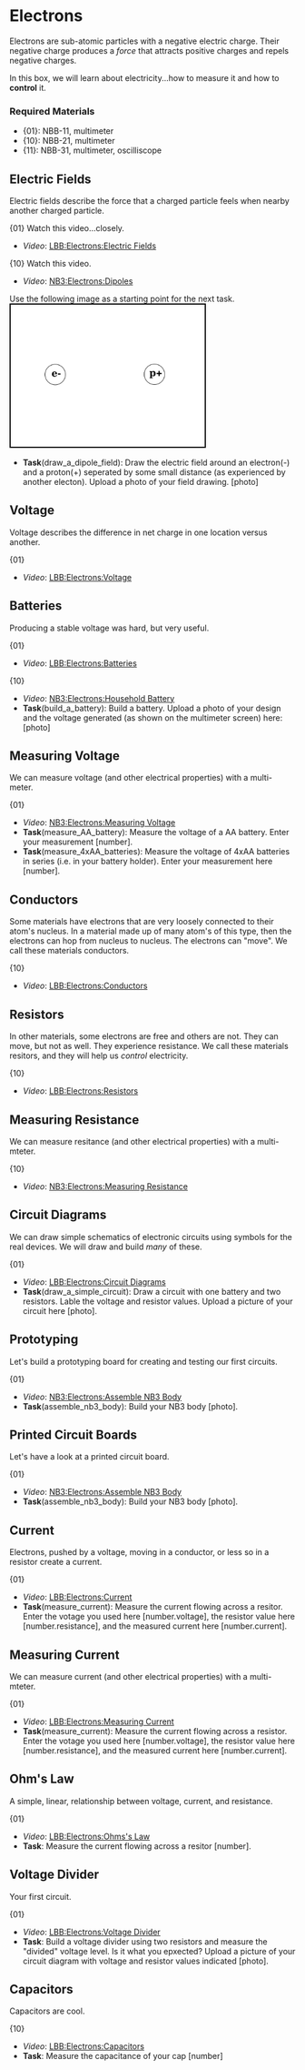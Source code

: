 # Electrons

Electrons are sub-atomic particles with a negative electric charge. Their negative charge produces a *force* that attracts positive charges and repels negative charges.

In this box, we will learn about electricity...how to measure it and how to **control** it.

### Required Materials

- {01}: NBB-11, multimeter
- {10}: NBB-21, multimeter
- {11}: NBB-31, multimeter, oscilliscope

## Electric Fields

Electric fields describe the force that a charged particle feels when nearby another charged particle.

{01}
Watch this video...closely.
- *Video*: [LBB:Electrons:Electric Fields](https://vimeo.com/625820421)

{10}
Watch this video.
- *Video*: [NB3:Electrons:Dipoles](https://vimeo.com/1000458082)

Use the following image as a starting point for the next task.
<img src="../electrons/_data/images/dipole_field_template.png" alt="dipole field template" height="250" style="border: 2px solid #000000;"/>

- **Task**(draw_a_dipole_field): Draw the electric field around an electron(-) and a proton(+) seperated by some small distance (as experienced by another electon). Upload a photo of your field drawing. [photo]

## Voltage

Voltage describes the difference in net charge in one location versus another.

{01}
- *Video*: [LBB:Electrons:Voltage](https://vimeo.com/XXX)

## Batteries

Producing a stable voltage was hard, but very useful.

{01}
- *Video*: [LBB:Electrons:Batteries](https://vimeo.com/XXX)

{10}
- *Video*: [NB3:Electrons:Household Battery](https://vimeo.com/XXX)
- **Task**(build_a_battery): Build a battery. Upload a photo of your design and the voltage generated (as shown on the multimeter screen) here: [photo]
 
## Measuring Voltage

We can measure voltage (and other electrical properties) with a multi-meter.

{01}
- *Video*: [NB3:Electrons:Measuring Voltage](https://vimeo.com/XXX)
- **Task**(measure_AA_battery): Measure the voltage of a AA battery. Enter your measurement [number].
- **Task**(measure_4xAA_batteries): Measure the voltage of 4xAA batteries in series (i.e. in your battery holder). Enter your measurement here [number].

## Conductors

Some materials have electrons that are very loosely connected to their atom's nucleus. In a material made up of many atom's of this type, then the electrons can hop from nucleus to nucleus. The electrons can "move". We call these materials conductors.

{10}
- *Video*: [LBB:Electrons:Conductors](https://vimeo.com/XXX)

## Resistors

In other materials, some electrons are free and others are not. They can move, but not as well. They experience resistance. We call these materials resitors, and they will help us *control* electricity.

{10}
- *Video*: [LBB:Electrons:Resistors](https://vimeo.com/XXX)

## Measuring Resistance

We can measure resitance (and other electrical properties) with a multi-mteter.

{10}
- *Video*: [NB3:Electrons:Measuring Resistance](https://vimeo.com/XXX)

## Circuit Diagrams

We can draw simple schematics of electronic circuits using symbols for the real devices. We will draw and build *many* of these.

{01}
- *Video*: [LBB:Electrons:Circuit Diagrams](https://vimeo.com/XXX)
- **Task**(draw_a_simple_circuit): Draw a circuit with one battery and two resistors. Lable the voltage and resistor values. Upload a picture of your circuit here [photo].

## Prototyping

Let's build a prototyping board for creating and testing our first circuits.

{01}
- *Video*: [NB3:Electrons:Assemble NB3 Body](https://vimeo.com/XXX)
- **Task**(assemble_nb3_body): Build your NB3 body [photo].

## Printed Circuit Boards

Let's have a look at a printed circuit board.

{01}
- *Video*: [NB3:Electrons:Assemble NB3 Body](https://vimeo.com/XXX)
- **Task**(assemble_nb3_body): Build your NB3 body [photo].
  
## Current

Electrons, pushed by a voltage, moving in a conductor, or less so in a resistor create a current.

{01}
- *Video*: [LBB:Electrons:Current](https://vimeo.com/XXX)
- **Task**(measure_current): Measure the current flowing across a resitor. Enter the votage you used here [number.voltage], the resistor value here [number.resistance], and the measured current here [number.current].

## Measuring Current

We can measure current (and other electrical properties) with a multi-mteter.

{01}
- *Video*: [LBB:Electrons:Measuring Current](https://vimeo.com/XXX)
- **Task**(measure_current): Measure the current flowing across a resistor. Enter the votage you used here [number.voltage], the resistor value here [number.resistance], and the measured current here [number.current].

## Ohm's Law

A simple, linear, relationship between voltage, current, and resistance.

{01}
- *Video*: [LBB:Electrons:Ohms's Law](https://vimeo.com/XXX)
- **Task**: Measure the current flowing across a resitor [number].

## Voltage Divider

Your first circuit.

{01}
- *Video*: [LBB:Electrons:Voltage Divider](https://vimeo.com/625820421)
- **Task**: Build a voltage divider using two resistors and measure the "divided" voltage level. Is it what you epxected? Upload a picture of your circuit diagram with voltage and resistor values indicated [photo].

## Capacitors

Capacitors are cool.

{10}
- *Video*: [LBB:Electrons:Capacitors](https://vimeo.com/625820421)
- **Task**: Measure the capacitance of your cap [number]
